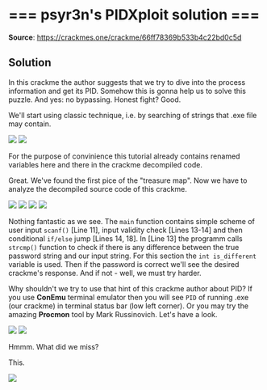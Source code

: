 # === psyr3n's PIDXploit solution ===

**Source**: https://crackmes.one/crackme/66ff78369b533b4c22bd0c5d

## Solution

In this crackme the author suggests that we try to dive into the process information and get its PID. Somehow this is gonna help us to solve this puzzle. And yes: no bypassing. Honest fight? Good.

We'll start using classic technique, i.e. by searching of strings that .exe file may contain.

<img src = "https://github.com/Marco888Space/Reverse-Engineering-crackmes-with-Ghidra/blob/main/solutions/crackme_4/1.PNG">

<img src = "https://github.com/Marco888Space/Reverse-Engineering-crackmes-with-Ghidra/blob/main/solutions/crackme_4/2.PNG">

For the purpose of convinience this tutorial already contains renamed variables here and there in the crackme decompiled code.

Great. We've found the first pice of the "treasure map". Now we have to analyze the decompiled source code of this crackme.

<img src = "https://github.com/Marco888Space/Reverse-Engineering-crackmes-with-Ghidra/blob/main/solutions/crackme_4/3.PNG">

<img src = "https://github.com/Marco888Space/Reverse-Engineering-crackmes-with-Ghidra/blob/main/solutions/crackme_4/4.PNG">

<img src = "https://github.com/Marco888Space/Reverse-Engineering-crackmes-with-Ghidra/blob/main/solutions/crackme_4/6.PNG">

<img src = "https://github.com/Marco888Space/Reverse-Engineering-crackmes-with-Ghidra/blob/main/solutions/crackme_4/7.PNG">

Nothing fantastic as we see. The ```main``` function contains simple scheme of user input ```scanf()``` [Line 11], input validity check [Lines 13-14] and then conditional ```if/else``` jump [Lines 14, 18]. In [Line 13] the programm calls ```strcmp()``` function to check if there is any difference between the true password string and our input string. For this section the ```int is_different``` variable is used. Then if the password is correct we'll see the desired crackme's response. And if not - well, we must try harder.

Why shouldn't we try to use that hint of this crackme author about PID? If you use **ConEmu** terminal emulator then you will see ```PID``` of running .exe (our crackme) in terminal status bar (low left corner). Or you may try the amazing **Procmon** tool by Mark Russinovich. Let's have a look.

<img src = "https://github.com/Marco888Space/Reverse-Engineering-crackmes-with-Ghidra/blob/main/solutions/crackme_4/9.PNG">

<img src = "https://github.com/Marco888Space/Reverse-Engineering-crackmes-with-Ghidra/blob/main/solutions/crackme_4/10.PNG">

Hmmm. What did we miss?

This.

<img src = "https://github.com/Marco888Space/Reverse-Engineering-crackmes-with-Ghidra/blob/main/solutions/crackme_4/5.PNG">

